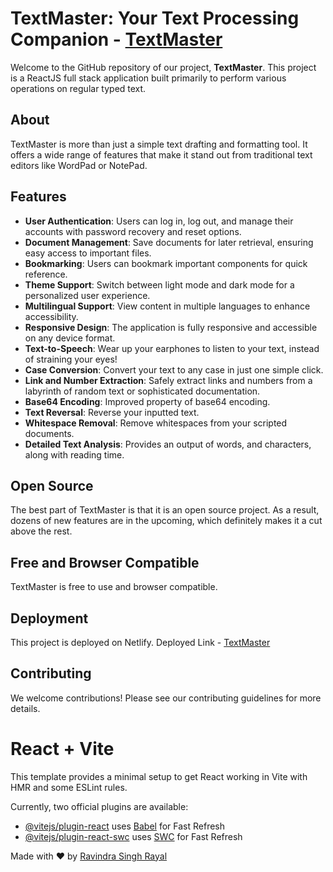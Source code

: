 # TextMaster: Your Text Processing Companion - [TextMaster](https://textmaster-fullstack.onrender.com/home)

Welcome to the GitHub repository of our project, **TextMaster**. This project is a ReactJS full stack application built primarily to perform various operations on regular typed text.

## About

TextMaster is more than just a simple text drafting and formatting tool. It offers a wide range of features that make it stand out from traditional text editors like WordPad or NotePad.

## Features

- **User Authentication**: Users can log in, log out, and manage their accounts with password recovery and reset options.
- **Document Management**: Save documents for later retrieval, ensuring easy access to important files.
- **Bookmarking**: Users can bookmark important components for quick reference.
- **Theme Support**: Switch between light mode and dark mode for a personalized user experience.
- **Multilingual Support**: View content in multiple languages to enhance accessibility.
- **Responsive Design**: The application is fully responsive and accessible on any device format.
- **Text-to-Speech**: Wear up your earphones to listen to your text, instead of straining your eyes!
- **Case Conversion**: Convert your text to any case in just one simple click.
- **Link and Number Extraction**: Safely extract links and numbers from a labyrinth of random text or sophisticated documentation.
- **Base64 Encoding**: Improved property of base64 encoding.
- **Text Reversal**: Reverse your inputted text.
- **Whitespace Removal**: Remove whitespaces from your scripted documents.
- **Detailed Text Analysis**: Provides an output of words, and characters, along with reading time.

## Open Source

The best part of TextMaster is that it is an open source project. As a result, dozens of new features are in the upcoming, which definitely makes it a cut above the rest.

## Free and Browser Compatible

TextMaster is free to use and browser compatible.

## Deployment

This project is deployed on Netlify. Deployed Link -  [TextMaster](https://textmaster-fullstack.onrender.com/home)


## Contributing

We welcome contributions! Please see our contributing guidelines for more details.

# React + Vite

This template provides a minimal setup to get React working in Vite with HMR and some ESLint rules.

Currently, two official plugins are available:

- [@vitejs/plugin-react](https://github.com/vitejs/vite-plugin-react/blob/main/packages/plugin-react/README.md) uses [Babel](https://babeljs.io/) for Fast Refresh
- [@vitejs/plugin-react-swc](https://github.com/vitejs/vite-plugin-react-swc) uses [SWC](https://swc.rs/) for Fast Refresh

Made with ❤️ by [Ravindra Singh Rayal](https://github.com/Ravindra-uk01)

